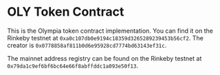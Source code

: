 # OLY Token Contract

This is the Olympia token contract implementation. You can find it on the Rinkeby testnet at `0xa0c107db0e9194c18359d3265289239453b56cf2`. The creator is `0x0778858af811b0d6e95928cd7774bd63143ef31c`.

The mainnet address registry can be found on the Rinkeby testnet at `0x79da1c9ef6bf6bc64e66f8abffddc1a093e50f13`.
